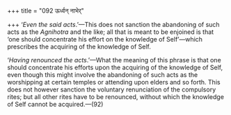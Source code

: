 +++
title = "092 ऊर्ध्वन् नाभेर्"

+++
‘*Even the said acts*.’—This does not sanction the abandoning of such
acts as the *Agnihotra* and the like; all that is meant to be enjoined
is that ‘one should concentrate his effort on the knowledge of
Self’—which prescribes the acquiring of the knowledge of Self.

‘*Having renounced the acts*.’—What the meaning of this phrase is that
one should concentrate his efforts upon the acquiring of the knowledge
of Self, even though this might involve the abandoning of such acts as
the worshipping at certain temples or attending upon elders and so
forth. This does not however sanction the voluntary renunciation of the
compulsory rites; but all other rites have to be renounced, without
which the knowledge of Self cannot be acquired.—(92)


